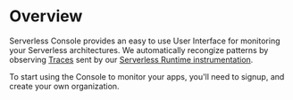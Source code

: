 <!--
title: Using Serveless Console
menuText: Using Serveless Console
description: A guide to using Serverless Console UI
menuOrder: 1
-->

# Overview
Serverless Console provides an easy to use User Interface for monitoring your
Serverless architectures. We automatically recongize patterns by observing
[Traces](traces.md) sent by our [Serverless Runtime instrumentation](../concepts/index.md).


To start using the Console to monitor your apps, you'll need to signup, and
create your own organization. 
